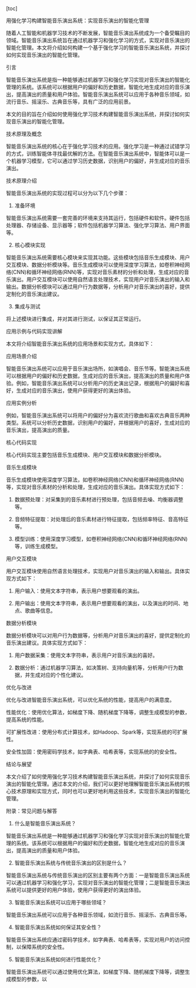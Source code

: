 
[toc]                    
                
                
用强化学习构建智能音乐演出系统：实现音乐演出的智能化管理

随着人工智能和机器学习技术的不断发展，智能音乐演出系统成为一个备受瞩目的领域。智能音乐演出系统旨在通过机器学习和强化学习的方式，实现对音乐演出的智能化管理。本文将介绍如何构建一个基于强化学习的智能音乐演出系统，并探讨如何实现音乐演出的智能化管理。

引言

智能音乐演出系统是指一种能够通过机器学习和强化学习实现对音乐演出的智能化管理的系统。该系统可以根据用户的偏好和历史数据，智能化地生成对应的音乐演出，提高演出的质量和用户体验。智能音乐演出系统可以应用于各种音乐领域，如流行音乐、摇滚乐、古典音乐等，具有广泛的应用前景。

本文的目的旨在介绍如何使用强化学习技术构建智能音乐演出系统，并探讨如何实现音乐演出的智能化管理。

技术原理及概念

智能音乐演出系统的核心在于强化学习技术的应用。强化学习是一种通过试错学习的方式，训练智能体寻找最优解的方法。在智能音乐演出系统中，智能体可以是一个机器学习模型，它可以通过学习历史数据，识别用户的偏好，并生成对应的音乐演出。

技术原理介绍

智能音乐演出系统的实现过程可以分为以下几个步骤：

1. 准备环境

智能音乐演出系统需要一套完善的环境来支持其运行，包括硬件和软件。硬件包括处理器、存储设备、显示器等；软件包括机器学习算法、强化学习算法、用户界面等。

2. 核心模块实现

智能音乐演出系统需要核心模块来实现其功能。这些模块包括音乐生成模块、用户交互模块、数据分析模块等。音乐生成模块可以使用深度学习算法，如卷积神经网络(CNN)和循环神经网络(RNN)等，实现对音乐素材的分析和处理，生成对应的音乐演出。用户交互模块可以使用自然语言处理技术，实现用户对音乐演出的输入和输出。数据分析模块可以通过用户行为数据等，分析用户对音乐演出的喜好，提供定制化的音乐演出建议。

3. 集成与测试

将上述模块进行集成，并对其进行测试，以保证其正常运行。

应用示例与代码实现讲解

本文将介绍智能音乐演出系统的应用场景和实现方式，具体如下：

应用场景介绍

智能音乐演出系统可以应用于音乐演出场所，如演唱会、音乐节等。智能演出系统可以根据用户的偏好和历史数据，生成对应的音乐演出，提高演出的质量和用户体验。例如，智能音乐演出系统可以分析用户的历史演出记录，根据用户的偏好和喜好，生成对应的音乐演出，使用户获得更好的演出体验。

应用实例分析

例如，智能音乐演出系统可以将用户的偏好分为喜欢流行歌曲和喜欢古典音乐两种类型。系统可以分析历史数据，识别用户的偏好，并根据用户的喜好，生成对应的音乐演出，提高演出的质量。

核心代码实现

核心代码实现主要包括音乐生成模块、用户交互模块和数据分析模块。

音乐生成模块

音乐生成模块使用深度学习算法，如卷积神经网络(CNN)和循环神经网络(RNN)等，实现对音乐素材的分析和处理，生成对应的音乐演出。具体实现方式如下：

1. 数据预处理：对采集到的音乐素材进行预处理，包括音频去噪、均衡器调整等。

2. 音频特征提取：对处理后的音乐素材进行特征提取，包括频率特征、音高特征等。

3. 模型训练：使用深度学习模型，如卷积神经网络(CNN)和循环神经网络(RNN)等，训练生成模型。

用户交互模块

用户交互模块使用自然语言处理技术，实现用户对音乐演出的输入和输出。具体实现方式如下：

1. 用户输入：使用文本字符串，表示用户想要观看的演出。

2. 用户输出：使用文本字符串，表示用户想要观看的演出，以及演出的时间、地点、歌曲等信息。

数据分析模块

数据分析模块可以对用户行为数据等，分析用户对音乐演出的喜好，提供定制化的音乐演出建议。具体实现方式如下：

1. 用户数据采集：使用文本字符串，表示用户对音乐演出的喜好。

2. 数据分析：通过机器学习算法，如决策树、支持向量机等，分析用户行为数据，并生成对应的个性化建议。

优化与改进

优化与改进智能音乐演出系统，可以优化系统的性能，提高用户的满意度。

性能优化：使用优化算法，如梯度下降、随机梯度下降等，调整生成模型的参数，提高系统的性能。

可扩展性改进：使用分布式计算技术，如Hadoop、Spark等，实现系统的可扩展性。

安全性加固：使用密码学技术，如字典表、哈希表等，实现系统的的安全性。

结论与展望

本文介绍了如何使用强化学习技术构建智能音乐演出系统，并探讨了如何实现音乐演出的智能化管理。通过本文的介绍，我们可以更好地理解智能音乐演出系统的核心技术原理和实现方式，同时也可以更好地利用这些技术，实现音乐演出的智能化管理。

附录：常见问题与解答

1. 什么是智能音乐演出系统？

智能音乐演出系统是一种能够通过机器学习和强化学习实现对音乐演出的智能化管理的系统。该系统可以根据用户的偏好和历史数据，智能化地生成对应的音乐演出，提高演出的质量和用户体验。

2. 智能音乐演出系统与传统音乐演出的区别是什么？

智能音乐演出系统与传统音乐演出的区别主要有两个方面：一是智能音乐演出系统可以通过机器学习和强化学习，实现对音乐演出的智能化管理；二是智能音乐演出系统可以提供更好的用户体验，使用户获得更好的演出体验。

3. 智能音乐演出系统可以应用于哪些领域？

智能音乐演出系统可以应用于各种音乐领域，如流行音乐、摇滚乐、古典音乐等。

4. 智能音乐演出系统如何保证其安全性？

智能音乐演出系统应通过密码学技术，如字典表、哈希表等，实现对用户的访问控制，以保障系统的安全性。

5. 智能音乐演出系统如何进行性能优化？

智能音乐演出系统可以通过使用优化算法，如梯度下降、随机梯度下降等，调整生成模型的参数，以

